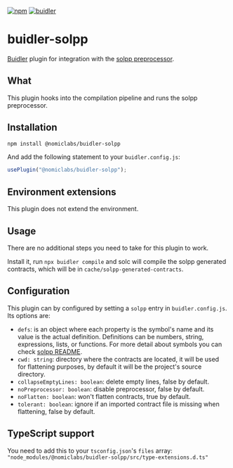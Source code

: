 [![npm](https://img.shields.io/npm/v/@nomiclabs/buidler-solpp.svg)](https://www.npmjs.com/package/@nomiclabs/buidler-solpp)
[![buidler](https://buidler.dev/buidler-plugin-badge.svg?1)](https://buidler.dev)

# buidler-solpp

[Buidler](http://getbuidler.com) plugin for integration with the [solpp preprocessor](https://github.com/merklejerk/solpp).

## What

This plugin hooks into the compilation pipeline and runs the solpp preprocessor.

## Installation

```bash
npm install @nomiclabs/buidler-solpp
```

And add the following statement to your `buidler.config.js`:

```js
usePlugin("@nomiclabs/buidler-solpp");
```

## Environment extensions

This plugin does not extend the environment.

## Usage

There are no additional steps you need to take for this plugin to work.

Install it, run `npx buidler compile` and solc will compile the solpp generated contracts, which will be in `cache/solpp-generated-contracts`.

## Configuration

This plugin can by configured by setting a `solpp` entry in `buidler.config.js`. Its options are:

- `defs`: is an object where each property is the symbol's name and its value is the actual definition. Definitions can be numbers, string, expressions, lists, or functions. For more detail about symbols you can check [solpp README](https://github.com/merklejerk/solpp).
- `cwd: string`: directory where the contracts are located, it will be used for flattening purposes, by default it will be the project's source directory.
- `collapseEmptyLines: boolean`: delete empty lines, false by default.
- `noPreprocessor: boolean`: disable preprocessor, false by default.
- `noFlatten: boolean`: won't flatten contracts, true by default.
- `tolerant: boolean`: ignore if an imported contract file is missing when flattening, false by default.

## TypeScript support

You need to add this to your `tsconfig.json`'s `files` array: `"node_modules/@nomiclabs/buidler-solpp/src/type-extensions.d.ts"`
